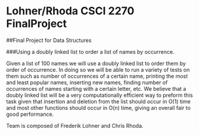# Lohner/Rhoda CSCI 2270 FinalProject

##Final Project for Data Structures

###Using a doubly linked list to order a list of names by occurrence.

Given a list of 100 names we will use a doubly linked list to order them by order of occurrence. In doing so we will be able to run a variety of tests on them such as number of occurrences of a certain name, printing the most and least popular names, inserting new names, finding number of occurrences of names starting with a certain letter, etc. We believe that a doubly linked list will be a very computationally efficient way to preform this task given that insertion and deletion from the list should occur in O(1) time and most other functions should occur in O(n) time, giving an overall fair to good performance.

Team is composed of Frederik Lohner and Chris Rhoda.
